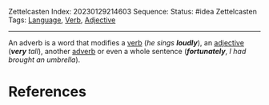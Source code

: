Zettelcasten Index: 20230129214603
Sequence:
Status: #idea
Zettelcasten Tags: [Language](Language.md), [Verb](Verb.md), [Adjective](Adjective.md)

---

An adverb is a word that modifies a [verb](Verb.md) (*he sings* ***loudly***), an [adjective](Adjective.md) (***very*** *tall*), another [adverb](Adverb.md) or even a whole sentence (***fortunately***, *I had brought an umbrella*).

# References
